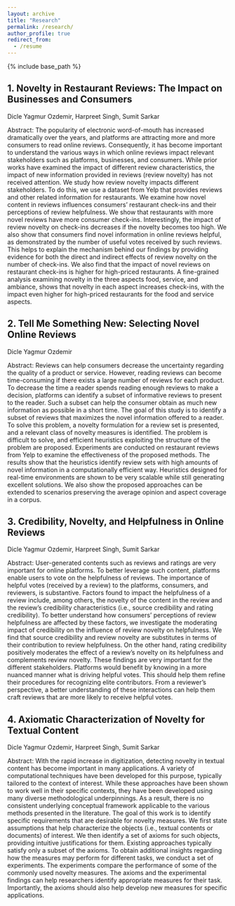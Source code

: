 ```yaml
---
layout: archive
title: "Research"
permalink: /research/
author_profile: true
redirect_from:
  - /resume
---
```


{% include base_path %}

## 1. Novelty in Restaurant Reviews: The Impact on Businesses and Consumers

Dicle Yagmur Ozdemir, Harpreet Singh, Sumit Sarkar

Abstract: The popularity of electronic word-of-mouth has increased dramatically over the
years, and platforms are attracting more and more consumers to read online reviews. Consequently,
it has become important to understand the various ways in which online reviews
impact relevant stakeholders such as platforms, businesses, and consumers. While prior works
have examined the impact of different review characteristics, the impact of new information
provided in reviews (review novelty) has not received attention. We study how review novelty
impacts different stakeholders. To do this, we use a dataset from Yelp that provides reviews and
other related information for restaurants. We examine how novel content in reviews influences
consumers’ restaurant check-ins and their perceptions of review helpfulness. We show that
restaurants with more novel reviews have more consumer check-ins. Interestingly, the impact
of review novelty on check-ins decreases if the novelty becomes too high. We also show that
consumers find novel information in online reviews helpful, as demonstrated by the number of
useful votes received by such reviews. This helps to explain the mechanism behind our findings
by providing evidence for both the direct and indirect effects of review novelty on the number
of check-ins. We also find that the impact of novel reviews on restaurant check-ins is higher for
high-priced restaurants. A fine-grained analysis examining novelty in the three aspects food,
service, and ambiance, shows that novelty in each aspect increases check-ins, with the impact
even higher for high-priced restaurants for the food and service aspects.


## 2. Tell Me Something New: Selecting Novel Online Reviews

Dicle Yagmur Ozdemir

Abstract: Reviews can help consumers decrease the uncertainty regarding the quality of
a product or service. However, reading reviews can become time-consuming if there exists a
large number of reviews for each product. To decrease the time a reader spends reading enough
reviews to make a decision, platforms can identify a subset of informative reviews to present to
the reader. Such a subset can help the consumer obtain as much new information as possible in
a short time. The goal of this study is to identify a subset of reviews that maximizes the novel
information offered to a reader. To solve this problem, a novelty formulation for a review set
is presented, and a relevant class of novelty measures is identified. The problem is difficult to
solve, and efficient heuristics exploiting the structure of the problem are proposed. Experiments
are conducted on restaurant reviews from Yelp to examine the effectiveness of the proposed
methods. The results show that the heuristics identify review sets with high amounts of novel
information in a computationally efficient way. Heuristics designed for real-time environments
are shown to be very scalable while still generating excellent solutions. We also show the
proposed approaches can be extended to scenarios preserving the average opinion and aspect
coverage in a corpus.

## 3. Credibility, Novelty, and Helpfulness in Online Reviews

Dicle Yagmur Ozdemir, Harpreet Singh, Sumit Sarkar

Abstract: User-generated contents such as reviews and ratings are very important for online
platforms. To better leverage such content, platforms enable users to vote on the helpfulness of
reviews. The importance of helpful votes (received by a review) to the platforms, consumers,
and reviewers, is substantive. Factors found to impact the helpfulness of a review include,
among others, the novelty of the content in the review and the review’s credibility characteristics
(i.e., source credibility and rating credibility). To better understand how consumers’
perceptions of review helpfulness are affected by these factors, we investigate the moderating
impact of credibility on the influence of review novelty on helpfulness. We find that source
credibility and review novelty are substitutes in terms of their contribution to review helpfulness.
On the other hand, rating credibility positively moderates the effect of a review’s novelty
on its helpfulness and complements review novelty. These findings are very important for the
different stakeholders. Platforms would benefit by knowing in a more nuanced manner what
is driving helpful votes. This should help them refine their procedures for recognizing elite contributors. From a reviewer’s perspective, a better understanding of these interactions can
help them craft reviews that are more likely to receive helpful votes.

## 4. Axiomatic Characterization of Novelty for Textual Content

Dicle Yagmur Ozdemir, Harpreet Singh, Sumit Sarkar

Abstract: With the rapid increase in digitization, detecting novelty in textual content has
become important in many applications. A variety of computational techniques have been
developed for this purpose, typically tailored to the context of interest. While these approaches
have been shown to work well in their specific contexts, they have been developed using many
diverse methodological underpinnings. As a result, there is no consistent underlying conceptual
framework applicable to the various methods presented in the literature. The goal of this work
is to identify specific requirements that are desirable for novelty measures. We first state
assumptions that help characterize the objects (i.e., textual contents or documents) of interest.
We then identify a set of axioms for such objects, providing intuitive justifications for them.
Existing approaches typically satisfy only a subset of the axioms. To obtain additional insights
regarding how the measures may perform for different tasks, we conduct a set of experiments.
The experiments compare the performance of some of the commonly used novelty measures.
The axioms and the experimental findings can help researchers identify appropriate measures
for their task. Importantly, the axioms should also help develop new measures for specific
applications.
